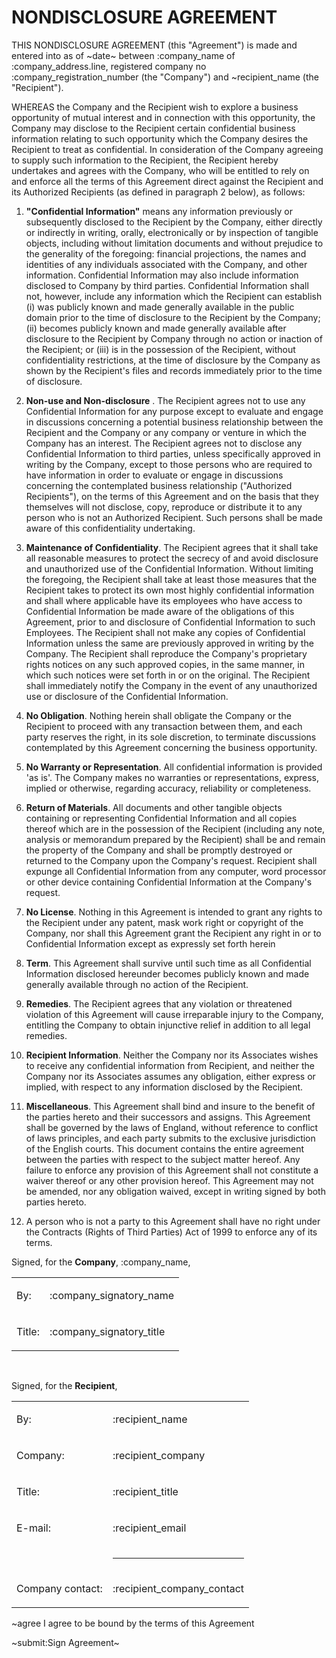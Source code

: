 # NONDISCLOSURE AGREEMENT
THIS NONDISCLOSURE AGREEMENT (this "Agreement") is made and entered into as of ~date~ between :company_name of :company_address.line, registered company no :company_registration_number (the "Company") and ~recipient_name (the "Recipient").

WHEREAS the Company and the Recipient wish to explore a business opportunity of mutual interest and in connection with this opportunity, the Company may disclose to the Recipient certain confidential business information relating to such opportunity which the Company desires the Recipient to treat as confidential.  In consideration of the Company agreeing to supply such information to the Recipient, the Recipient hereby undertakes and agrees with the Company, who will be entitled to rely on and enforce all the terms of this Agreement direct against the Recipient and its Authorized Recipients (as defined in paragraph 2 below), as follows:

1. __"Confidential Information"__ means any information previously or subsequently disclosed to the Recipient by the Company, either directly or indirectly in writing, orally, electronically or by inspection of tangible objects, including without limitation documents and without prejudice to the generality of the foregoing: financial projections, the names and identities of any individuals associated with the Company, and other information.  Confidential Information may also include information disclosed to Company by third parties.  Confidential Information shall not, however, include any information which the Recipient can establish (i) was publicly known and made generally available in the public domain prior to the time of disclosure to the Recipient by the Company; (ii) becomes publicly known and made generally available after disclosure to the Recipient by Company through no action or inaction of the Recipient; or (iii) is in the possession of the Recipient, without confidentiality restrictions, at the time of disclosure by the Company as shown by the Recipient's files and records immediately prior to the time of disclosure.

2. __Non-use and Non-disclosure__ .  The Recipient agrees not to use any Confidential Information for any purpose except to evaluate and engage in discussions concerning a potential business relationship between the Recipient and the Company or any company or venture in which the Company has an interest.  The Recipient agrees not to disclose any Confidential Information to third parties, unless specifically approved in writing by the Company, except to those persons who are required to have information in order to evaluate or engage in discussions concerning the contemplated business relationship ("Authorized Recipients"), on the terms of this Agreement and on the basis that they themselves will not disclose, copy, reproduce or distribute it to any person who is not an Authorized Recipient.  Such persons shall be made aware of this confidentiality undertaking.

3. __Maintenance of Confidentiality__.  The Recipient agrees that it shall take all reasonable measures to protect the secrecy of and avoid disclosure and unauthorized use of the Confidential Information.  Without limiting the foregoing, the Recipient shall take at least those measures that the Recipient takes to protect its own most highly confidential information and shall where applicable have its employees who have access to Confidential Information be made aware of the obligations of this Agreement, prior to and disclosure of Confidential Information to such Employees.  The Recipient shall not make any copies of Confidential Information unless the same are previously approved in writing by the Company.  The Recipient shall reproduce the Company's proprietary rights notices on any such approved copies, in the same manner, in which such notices were set forth in or on the original.  The Recipient shall immediately notify the Company in the event of any unauthorized use or disclosure of the Confidential Information.

4. __No Obligation__.  Nothing herein shall obligate the Company or the Recipient to proceed with any transaction between them, and each party reserves the right, in its sole discretion, to terminate discussions contemplated by this Agreement concerning the business opportunity.

5. __No Warranty or Representation__.  All confidential information is provided 'as is'. The Company makes no warranties or representations, express, implied or otherwise, regarding accuracy, reliability or completeness.

6. __Return of Materials__.  All documents and other tangible objects containing or representing Confidential Information and all copies thereof which are in the possession of the Recipient (including any note, analysis or memorandum prepared by the Recipient) shall be and remain the property of the Company and shall be promptly destroyed or returned to the Company upon the Company's request.  Recipient shall expunge all Confidential Information from any computer, word processor or other device containing Confidential Information at the Company's request.

7. __No License__.  Nothing in this Agreement is intended to grant any rights to the Recipient under any patent, mask work right or copyright of the Company, nor shall this Agreement grant the Recipient any right in or to Confidential Information except as expressly set forth herein

8. __Term__.  This Agreement shall survive until such time as all Confidential Information disclosed hereunder becomes publicly known and made generally available through no action of the Recipient.

9. __Remedies__.  The Recipient agrees that any violation or threatened violation of this Agreement will cause irreparable injury to the Company, entitling the Company to obtain injunctive relief in addition to all legal remedies.

10. __Recipient Information__.  Neither the Company nor its Associates wishes to receive any confidential information from Recipient, and neither the Company nor its Associates assumes any obligation, either express or implied, with respect to any information disclosed by the Recipient.

11. __Miscellaneous__.  This Agreement shall bind and insure to the benefit of the parties hereto and their successors and assigns.  This Agreement shall be governed by the laws of England, without reference to conflict of laws principles, and each party submits to the exclusive jurisdiction of the English courts.  This document contains the entire agreement between the parties with respect to the subject matter hereof.  Any failure to enforce any provision of this Agreement shall not constitute a waiver thereof or any other provision hereof.  This Agreement may not be amended, nor any obligation waived, except in writing signed by both parties hereto.

12. A person who is not a party to this Agreement shall have no right under the Contracts (Rights of Third Parties) Act of 1999 to enforce any of its terms.

Signed, for the __Company__, :company_name, 

<table>
<tr>
<td>

By: 

</td>
<td class="bold">

:company_signatory_name

</td>
</tr>
<tr>
<td>

Title:

</td>
<td class="bold">

:company_signatory_title

</td>
</tr>
</table>

&nbsp;

Signed, for the __Recipient__, 

<table>
<tr>
<td class="recipient-field-label">

By: 

</td>
<td class="bold">

:recipient_name

</td>
</tr>
<tr>
<td class="recipient-field-label">

Company:

</td>
<td class="bold">

:recipient_company

</td>
</tr>
<tr>
<td class="recipient-field-label">

Title:

</td>
<td class="bold">

:recipient_title

</td>
</tr>
<tr>
<td class="recipient-field-label">

E-mail:

</td>
<td class="bold">

:recipient_email

</td>
</tr>
<tr>
<td>
&nbsp;
</td>
<td>
<hr />
</td>
</tr>
<tr>
<td class="recipient-field-label">

Company contact:

</td>
<td class="bold">

:recipient_company_contact

</td>
</tr>
</table>

~agree I agree to be bound by the terms of this Agreement

~submit:Sign Agreement~